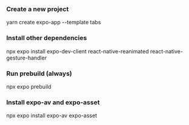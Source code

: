 
### Create a new project

yarn create expo-app --template tabs

### Install other dependencies

npx expo install expo-dev-client react-native-reanimated react-native-gesture-handler

### Run prebuild (always)

npx expo prebuild

### Install expo-av and expo-asset

npx expo install expo-av expo-asset

